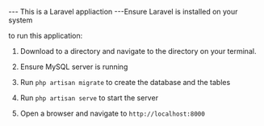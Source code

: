 --- This is a Laravel appliaction
---Ensure Laravel is installed on your system

to run this application:

1. Download to a directory and navigate to the directory on your terminal.

2. Ensure MySQL server is running

3. Run `php artisan migrate` to create the database and the tables

4. Run `php artisan serve` to start the server

5. Open a browser and navigate to `http://localhost:8000`

